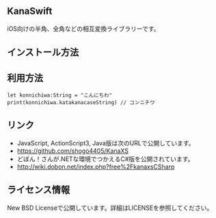 ## KanaSwift
iOS向けの半角、全角などの相互変換ライブラリーです。

## インストール方法

## 利用方法
    let konnichiwa:String = "こんにちわ"
    print(konnichiwa.katakanacaseString) // コンニチワ

## リンク
* JavaScript, ActionScript3, Java版は次のURLで公開しています。
 * https://github.com/shogo4405/KanaXS
* どぼん！さんが.NETな環境でつかえるC#版を公開されています。
 * http://wiki.dobon.net/index.php?free%2FkanaxsCSharp

## ライセンス情報
New BSD Licenseで公開しています。詳細はLICENSEを参照してください。
